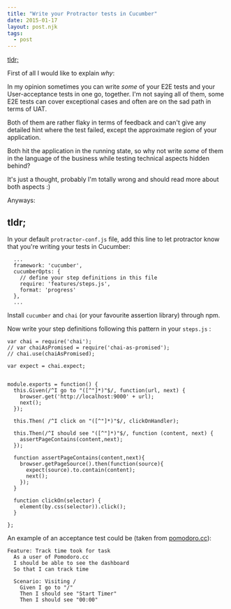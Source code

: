 ```yaml
---
title: "Write your Protractor tests in Cucumber"
date: 2015-01-17
layout: post.njk
tags:
  - post
---
```


[tldr;](#tldr)

First of all I would like to explain *why*:

In my opinion sometimes you can write *some* of your E2E tests and your User-acceptance tests in one go, together.
I'm not saying all of them, some E2E tests can cover exceptional cases and often are on the sad path in terms of UAT.

Both of them are rather flaky in terms of feedback and can't give any detailed hint where the test failed, except the approximate region of your application.

Both hit the application in the running state, so why not write *some* of them in the language of the business while testing technical aspects hidden behind?

It's just a thought, probably I'm totally wrong and should read more about both aspects :)

Anyways:



<h2 id="tldr">tldr;</h2>

In your default `protractor-conf.js` file, add this line to let protractor know that you're writing your tests in Cucumber:

```
  ...
  framework: 'cucumber',
  cucumberOpts: {
    // define your step definitions in this file
    require: 'features/steps.js',
    format: 'progress'
  },
  ...
```

Install `cucumber` and `chai` (or your favourite assertion library) through npm.

Now write your step definitions following this pattern in your `steps.js` :

```
var chai = require('chai');
// var chaiAsPromised = require('chai-as-promised');
// chai.use(chaiAsPromised);

var expect = chai.expect;


module.exports = function() {
  this.Given(/^I go to "([^"]*)"$/, function(url, next) {
    browser.get('http://localhost:9000' + url);
    next();
  });

  this.Then( /^I click on "([^"]*)"$/, clickOnHandler);

  this.Then(/^I should see "([^"]*)"$/, function (content, next) {
    assertPageContains(content,next);
  });

  function assertPageContains(content,next){
    browser.getPageSource().then(function(source){
      expect(source).to.contain(content);
      next();
    });
  }

  function clickOn(selector) {
    element(by.css(selector)).click();
  }

};
```



An example of an acceptance test could be (taken from [pomodoro.cc](https://pomodoro.cc)):

```
Feature: Track time took for task
  As a user of Pomodoro.cc
  I should be able to see the dashboard
  So that I can track time

  Scenario: Visiting /
    Given I go to "/"
    Then I should see "Start Timer"
    Then I should see "00:00"
```

